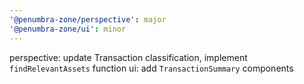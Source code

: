 ```yaml
---
'@penumbra-zone/perspective': major
'@penumbra-zone/ui': minor
---
```


perspective: update Transaction classification, implement `findRelevantAssets` function
ui: add `TransactionSummary` components
```
